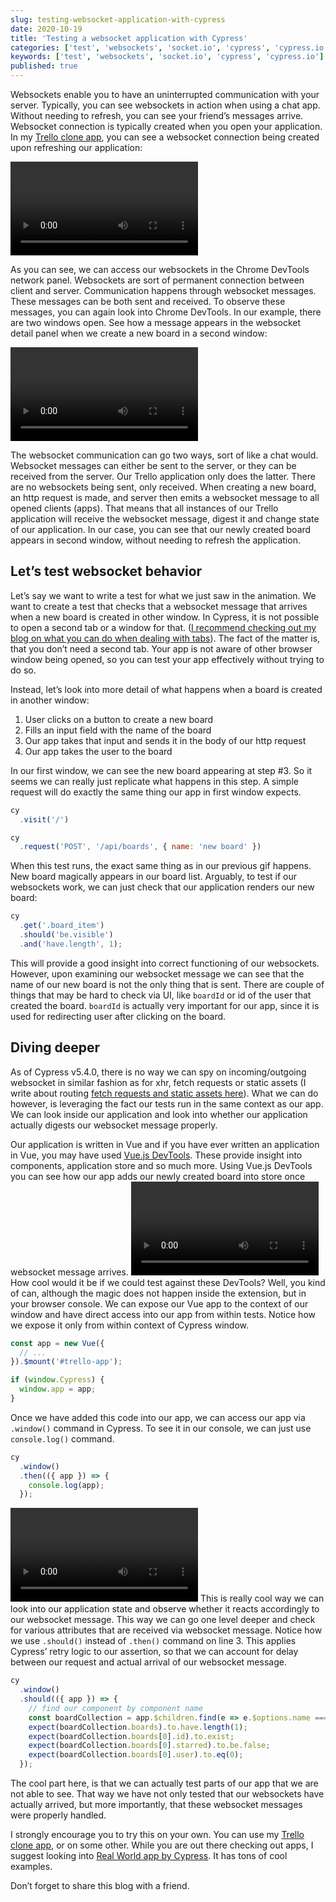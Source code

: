 ```yaml
---
slug: testing-websocket-application-with-cypress
date: 2020-10-19
title: 'Testing a websocket application with Cypress'
categories: ['test', 'websockets', 'socket.io', 'cypress', 'cypress.io']
keywords: ['test', 'websockets', 'socket.io', 'cypress', 'cypress.io']
published: true
---
```

Websockets enable you to have an uninterrupted communication with your server. Typically, you can see websockets in action when using a chat app. Without needing to refresh, you can see your friend’s messages arrive. Websocket connection is typically created when you open your application. In my [Trello clone app](https://github.com/filiphric/trelloapp), you can see a websocket connection being created upon refreshing our application:

<video alt="Websockets shown in devtools" src="websockets.mp4"></video>

As you can see, we can access our websockets in the Chrome DevTools network panel. Websockets are sort of permanent connection between client and server. Communication happens through websocket messages. These messages can be both sent and received. To observe these messages, you can again look into Chrome DevTools. In our example, there are two windows open. See how a message appears in the websocket detail panel when we create a new board in a second window:

<video alt="Websocket message appears on board creation" src="websocket_message.mp4"></video>

The websocket communication can go two ways, sort of like a chat would. Websocket messages can either be sent to the server, or they can be received from the server. Our Trello application only does the latter. There are no websockets being sent, only received. When creating a new board, an http request is made, and server then emits a websocket message to all opened clients (apps). That means that all instances of our Trello application will receive the websocket message, digest it and change state of our application. In our case, you can see that our newly created board appears in second window, without needing to refresh the application.

## Let’s test websocket behavior
Let’s say we want to write a test for what we just saw in the animation. We want to create a test that checks that a websocket message that arrives when a new board is created in other window. In Cypress, it is not possible to open a second tab or a window for that. ([I recommend checking out my blog on what you can do when dealing with tabs](https://filiphric.com/opening-a-new-tab-in-cypress)). The fact of the matter is, that you don’t need a second tab. Your app is not aware of other browser window being opened, so you can test your app effectively without trying to do so.

Instead, let’s look into more detail of what happens when a board is created in another window:
1. User clicks on a button to create a new board
2. Fills an input field with the name of the board
3. Our app takes that input and sends it in the body of our http request
4. Our app takes the user to the board

In our first window, we can see the new board appearing at step #3. So it seems we can really just replicate what happens in this step. A simple request will do exactly the same thing our app in first window expects.

```js
cy
  .visit('/')

cy
  .request('POST', '/api/boards', { name: 'new board' })
```
When this test runs, the exact same thing as in our previous gif happens. New board magically appears in our board list. Arguably, to test if our websockets work, we can just check that our application renders our new board:
```js
cy
  .get('.board_item')
  .should('be.visible')
  .and('have.length', 1);

```

This will provide a good insight into correct functioning of our websockets. However, upon examining our websocket message we can see that the name of our new board is not the only thing that is sent. There are couple of things that may be hard to check via UI, like `boardId` or id of the user that created the board. `boardId` is actually very important for our app, since it is used for redirecting user after clicking on the board.

## Diving deeper
As of Cypress v5.4.0, there is no way we can spy on incoming/outgoing websocket in similar fashion as for xhr, fetch requests or static assets (I write about routing [fetch requests and static assets here](https://filiphric.com/playing-with-experimental-network-stubbing)). What we can do however, is leveraging the fact our tests run in the same context as our app. We can look inside our application and look into whether our application actually digests our websocket message properly.

Our application is written in Vue and if you have ever written an application in Vue, you may have used [Vue.js DevTools](https://chrome.google.com/webstore/detail/vuejs-devtools/nhdogjmejiglipccpnnnanhbledajbpd?hl=en). These provide insight into components, application store and so much more. Using Vue.js DevTools you can see how our app adds our newly created board into store once websocket message arrives.
<video alt="vue.js devtools" src="vuejs_devtools.mp4"></video>
How cool would it be if we could test against these DevTools? Well, you kind of can, although the magic does not happen inside the extension, but in your browser console. We can expose our Vue app to the context of our window and have direct access into our app from within tests. Notice how we expose it only from within context of Cypress window.

```js {5-7}
const app = new Vue({
  // ...
}).$mount('#trello-app');

if (window.Cypress) {
  window.app = app;
}
```
Once we have added this code into our app, we can access our app via `.window()` command in Cypress. To see it in our console, we can just use `console.log()` command.
```js
cy
  .window()
  .then(({ app }) => {
    console.log(app);
  });
```
<video alt="Vue app exposed in console" src="vue.mp4"></video>
This is really cool way we can look into our application state and observe whether it reacts accordingly to our websocket message. This way we can go one level deeper and check for various attributes that are received via websocket message. Notice how we use `.should()` instead of `.then()` command on line 3. This applies Cypress’ retry logic to our assertion, so that we can account for delay between our request and actual arrival of our websocket message.

```js {3}
cy
  .window()
  .should(({ app }) => {
    // find our component by component name
    const boardCollection = app.$children.find(e => e.$options.name === 'board-collection');
    expect(boardCollection.boards).to.have.length(1);
    expect(boardCollection.boards[0].id).to.exist;
    expect(boardCollection.boards[0].starred).to.be.false;
    expect(boardCollection.boards[0].user).to.eq(0);
  });

```
The cool part here, is that we can actually test parts of our app that we are not able to see. That way we have not only tested that our websockets have actually arrived, but more importantly, that these websocket messages were properly handled.

I strongly encourage you to try this on your own. You can use my [Trello clone app](https://github.com/filiphric/trelloapp), or on some other. While you are out there checking out apps, I suggest looking into [Real World app by Cypress](https://github.com/cypress-io/cypress-realworld-app). It has tons of cool examples.

Don’t forget to share this blog with a friend.